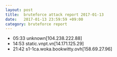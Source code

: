 ```yaml
---
layout: post
title:  bruteforce attack report 2017-01-13
date:   2017-01-13 23:59:59 +09:00
category: bruteforce report
---
```


* 05:33 unknown[104.238.222.88]
* 14:53 static.vnpt.vn[14.171.125.29]
* 21:42 s1-1ca.woka.bookwitty.ovh[158.69.27.96]
